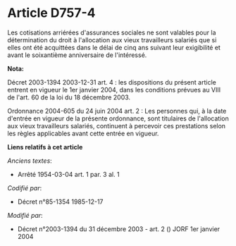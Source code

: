 # Article D757-4

Les cotisations arriérées d'assurances sociales ne sont valables pour la détermination du droit à l'allocation aux vieux
travailleurs salariés que si elles ont été acquittées dans le délai de cinq ans suivant leur exigibilité et avant le
soixantième anniversaire de l'intéressé.

**Nota:**

Décret 2003-1394 2003-12-31 art. 4 : les dispositions du présent article entrent en vigueur le 1er janvier 2004, dans les
conditions prévues au VIII de l'art. 60 de la loi du 18 décembre 2003.

Ordonnance 2004-605 du 24 juin 2004 art. 2 : Les personnes qui, à la date d'entrée en vigueur de la présente ordonnance, sont
titulaires de l'allocation aux vieux travailleurs salariés, continuent à percevoir ces prestations selon les règles
applicables avant cette entrée en vigueur.

**Liens relatifs à cet article**

_Anciens textes_:

  - Arrêté 1954-03-04 art. 1 par. 3 al. 1

_Codifié par_:

  - Décret n°85-1354 1985-12-17

_Modifié par_:

  - Décret n°2003-1394 du 31 décembre 2003 - art. 2 () JORF 1er janvier 2004

